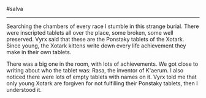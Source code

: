 #salva 

---

Searching the chambers of every race I stumble in this strange burial. There were inscripted tablets all over the place, some broken, some well preserved. Vyrx said that these are the Ponstaky tablets of the Xotark. Since young, the Xotark kittens write down every life achievement they make in their own tablets.

There was a big one in the room, with lots of achievements. We got close to writing about who the tablet was: Rasa, the inventor of K'aerum. I also noticed there were lots of empty tablets with names on it. Vyrx told me that only young Xotark are forgiven for not fulfilling their Ponstaky tablets, then I understood it.

